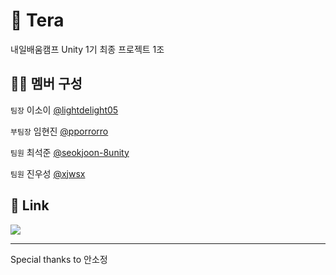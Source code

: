 # 🦈 Tera

내일배움캠프 Unity 1기 최종 프로젝트 1조

## 🧑‍💻 멤버 구성

`팀장` 이소이 [@lightdelight05](https://github.com/lightdelight05)

`부팀장` 임현진 [@pporrorro](https://github.com/pporrorro)

`팀원` 최석준 [@seokjoon-8unity](https://github.com/seokjoon-8unity)

`팀원` 진우성 [@xjwsx](https://github.com/xjwsx)

## 🔗 Link

<a href="https://teamsparta.notion.site/TERA-4c2d279985d44ad8abea46b28c84a555"><img src="https://img.shields.io/badge/Notion-FFFFFF?style=flat-square&logo=notion&logoColor=black"/></a>

---

Special thanks to 안소정
